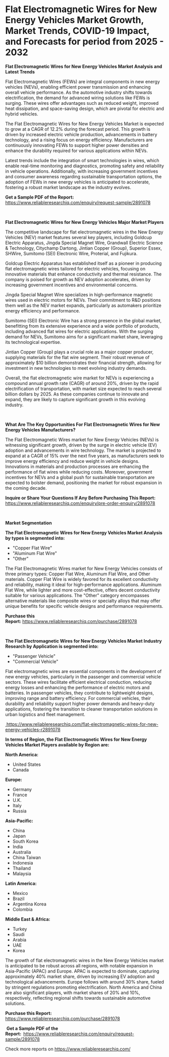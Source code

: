 <p><h1>Flat Electromagnetic Wires for New Energy Vehicles Market Growth, Market Trends, COVID-19 Impact, and Forecasts for period from 2025 - 2032</h1></p><p><strong>Flat Electromagnetic Wires for New Energy Vehicles Market Analysis and Latest Trends</strong></p>
<p><p>Flat Electromagnetic Wires (FEWs) are integral components in new energy vehicles (NEVs), enabling efficient power transmission and enhancing overall vehicle performance. As the automotive industry shifts towards electrification, the demand for advanced wiring solutions like FEWs is surging. These wires offer advantages such as reduced weight, improved heat dissipation, and space-saving design, which are pivotal for electric and hybrid vehicles.</p><p>The Flat Electromagnetic Wires for New Energy Vehicles Market is expected to grow at a CAGR of 12.2% during the forecast period. This growth is driven by increased electric vehicle production, advancements in battery technology, and a rising focus on energy efficiency. Manufacturers are continuously innovating FEWs to support higher power densities and enhance the durability required for various applications within NEVs.</p><p>Latest trends include the integration of smart technologies in wires, which enable real-time monitoring and diagnostics, promoting safety and reliability in vehicle operations. Additionally, with increasing government incentives and consumer awareness regarding sustainable transportation options, the adoption of FEWs in new energy vehicles is anticipated to accelerate, fostering a robust market landscape as the industry evolves.</p></p>
<p><strong>Get a Sample PDF of the Report:&nbsp;</strong> <a href="https://www.reliableresearchiq.com/enquiry/request-sample/2891078?utm_campaign=3505&utm_medium=2&utm_source=Github&utm_content=ia&utm_term=14032025&utm_id=flat-electromagnetic-wires-for-new-energy-vehicles">https://www.reliableresearchiq.com/enquiry/request-sample/2891078</a></p>
<p>&nbsp;</p>
<p><strong>Flat Electromagnetic Wires for New Energy Vehicles Major Market Players</strong></p>
<p><p>The competitive landscape for flat electromagnetic wires in the New Energy Vehicles (NEV) market features several key players, including Goldcup Electric Apparatus, Jingda Special Magnet Wire, Grandwall Electric Science & Technology, Citychamp Dartong, Jintian Copper (Group), Superior Essex, SHWire, Sumitomo (SEI) Electronic Wire, Proterial, and Fujikura.</p><p>Goldcup Electric Apparatus has established itself as a pioneer in producing flat electromagnetic wires tailored for electric vehicles, focusing on innovative materials that enhance conductivity and thermal resistance. The company is poised for growth as NEV adoption accelerates, driven by increasing government incentives and environmental concerns.</p><p>Jingda Special Magnet Wire specializes in high-performance magnetic wires used in electric motors for NEVs. Their commitment to R&D positions them well as the NEV market expands, particularly as automakers prioritize energy efficiency and performance.</p><p>Sumitomo (SEI) Electronic Wire has a strong presence in the global market, benefitting from its extensive experience and a wide portfolio of products, including advanced flat wires for electric applications. With the surging demand for NEVs, Sumitomo aims for a significant market share, leveraging its technological expertise.</p><p>Jintian Copper (Group) plays a crucial role as a major copper producer, supplying materials for the flat wire segment. Their robust revenue of approximately $10 billion demonstrates their financial strength, allowing for investment in new technologies to meet evolving industry demands.</p><p>Overall, the flat electromagnetic wire market for NEVs is experiencing a compound annual growth rate (CAGR) of around 20%, driven by the rapid electrification of transportation, with market size expected to reach several billion dollars by 2025. As these companies continue to innovate and expand, they are likely to capture significant growth in this evolving industry.</p></p>
<p>&nbsp;</p>
<p><strong>What Are The Key Opportunities For Flat Electromagnetic Wires for New Energy Vehicles Manufacturers?</strong></p>
<p><p>The Flat Electromagnetic Wires market for New Energy Vehicles (NEVs) is witnessing significant growth, driven by the surge in electric vehicle (EV) adoption and advancements in wire technology. The market is projected to expand at a CAGR of 15% over the next five years, as manufacturers seek to improve energy efficiency and reduce weight in vehicle designs. Innovations in materials and production processes are enhancing the performance of flat wires while reducing costs. Moreover, government incentives for NEVs and a global push for sustainable transportation are expected to bolster demand, positioning the market for robust expansion in the coming decade.</p></p>
<p><strong>Inquire or Share Your Questions If Any Before Purchasing This Report:</strong> <a href="https://www.reliableresearchiq.com/enquiry/pre-order-enquiry/2891078?utm_campaign=3505&utm_medium=2&utm_source=Github&utm_content=ia&utm_term=14032025&utm_id=flat-electromagnetic-wires-for-new-energy-vehicles">https://www.reliableresearchiq.com/enquiry/pre-order-enquiry/2891078</a></p>
<p>&nbsp;</p>
<p><strong>Market Segmentation</strong></p>
<p><strong>The Flat Electromagnetic Wires for New Energy Vehicles Market Analysis by types is segmented into:</strong></p>
<p><ul><li>"Copper Flat Wire"</li><li>"Aluminum Flat Wire"</li><li>"Other"</li></ul></p>
<p><p>The Flat Electromagnetic Wires market for New Energy Vehicles consists of three primary types: Copper Flat Wire, Aluminum Flat Wire, and Other materials. Copper Flat Wire is widely favored for its excellent conductivity and reliability, making it ideal for high-performance applications. Aluminum Flat Wire, while lighter and more cost-effective, offers decent conductivity suitable for various applications. The "Other" category encompasses alternative materials like composite wires or specialty alloys that may offer unique benefits for specific vehicle designs and performance requirements.</p></p>
<p><strong>Purchase this Report:&nbsp;</strong><a href="https://www.reliableresearchiq.com/purchase/2891078?utm_campaign=3505&utm_medium=2&utm_source=Github&utm_content=ia&utm_term=14032025&utm_id=flat-electromagnetic-wires-for-new-energy-vehicles">https://www.reliableresearchiq.com/purchase/2891078</a></p>
<p>&nbsp;</p>
<p><strong>The Flat Electromagnetic Wires for New Energy Vehicles Market Industry Research by Application is segmented into:</strong></p>
<p><ul><li>"Passenger Vehicle"</li><li>"Commercial Vehicle"</li></ul></p>
<p><p>Flat electromagnetic wires are essential components in the development of new energy vehicles, particularly in the passenger and commercial vehicle sectors. These wires facilitate efficient electrical conduction, reducing energy losses and enhancing the performance of electric motors and batteries. In passenger vehicles, they contribute to lightweight designs, improving range and battery efficiency. For commercial vehicles, their durability and reliability support higher power demands and heavy-duty applications, fostering the transition to cleaner transportation solutions in urban logistics and fleet management.</p></p>
<p><a href="https://www.reliableresearchiq.com/flat-electromagnetic-wires-for-new-energy-vehicles-r2891078?utm_campaign=3505&utm_medium=2&utm_source=Github&utm_content=ia&utm_term=14032025&utm_id=flat-electromagnetic-wires-for-new-energy-vehicles">&nbsp;https://www.reliableresearchiq.com/flat-electromagnetic-wires-for-new-energy-vehicles-r2891078</a></p>
<p><strong>In terms of Region, the Flat Electromagnetic Wires for New Energy Vehicles Market Players available by Region are:</strong></p>
<p>
    <p> <strong> North America: </strong>
        <ul>
            <li>United States</li>
            <li>Canada</li>
        </ul>
        </p> 
    <p> <strong> Europe: </strong>
        <ul>
            <li>Germany</li>
            <li>France</li>
            <li>U.K.</li>
            <li>Italy</li>
            <li>Russia</li>
        </ul>
        </p> 
    <p> <strong> Asia-Pacific: </strong>
        <ul>
            <li>China</li>
            <li>Japan</li>
            <li>South Korea</li>
            <li>India</li>
            <li>Australia</li>
            <li>China Taiwan</li>
            <li>Indonesia</li>
            <li>Thailand</li>
            <li>Malaysia</li>
        </ul>
        </p> 
    <p> <strong> Latin America: </strong>
        <ul>
            <li>Mexico</li>
            <li>Brazil</li>
            <li>Argentina Korea</li>
            <li>Colombia</li>
        </ul>
        </p> 
    <p> <strong> Middle East & Africa: </strong>
        <ul>
            <li>Turkey</li>
            <li>Saudi</li>
            <li>Arabia</li>
            <li>UAE</li>
            <li>Korea</li>
        </ul>
    </p>
    </p>
<p><p>The growth of flat electromagnetic wires in the New Energy Vehicles market is anticipated to be robust across all regions, with notable expansion in Asia-Pacific (APAC) and Europe. APAC is expected to dominate, capturing approximately 40% market share, driven by increasing EV adoption and technological advancements. Europe follows with around 30% share, fueled by stringent regulations promoting electrification. North America and China are also significant players, with market shares of 20% and 10%, respectively, reflecting regional shifts towards sustainable automotive solutions.</p></p>
<p><strong>Purchase this Report: </strong><a href="https://www.reliableresearchiq.com/purchase/2891078?utm_campaign=3505&utm_medium=2&utm_source=Github&utm_content=ia&utm_term=14032025&utm_id=flat-electromagnetic-wires-for-new-energy-vehicles">https://www.reliableresearchiq.com/purchase/2891078</a></p>
<p>&nbsp;<strong>Get a Sample PDF of the Report:&nbsp;&nbsp;</strong><a href="https://www.reliableresearchiq.com/enquiry/request-sample/2891078?utm_campaign=3505&utm_medium=2&utm_source=Github&utm_content=ia&utm_term=14032025&utm_id=flat-electromagnetic-wires-for-new-energy-vehicles">https://www.reliableresearchiq.com/enquiry/request-sample/2891078</a></p>
<p><strong></strong></p>
<p>Check more reports on <a href="https://www.reliableresearchiq.com/?utm_campaign=3505&utm_medium=2&utm_source=Github&utm_content=ia&utm_term=14032025&utm_id=flat-electromagnetic-wires-for-new-energy-vehicles">https://www.reliableresearchiq.com/</a></p>